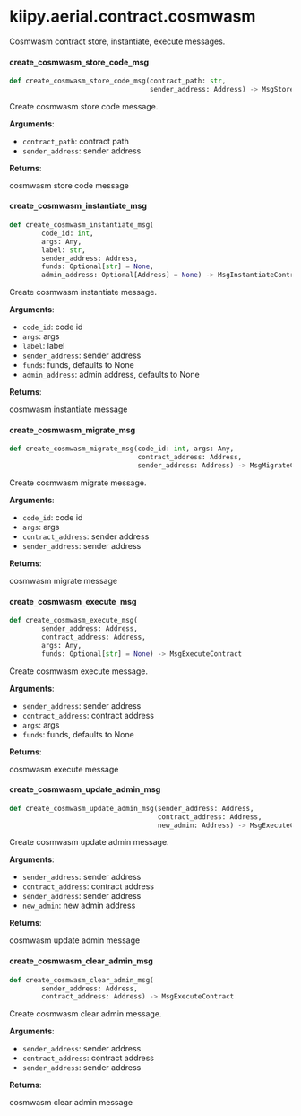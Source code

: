 <a id="kiipy.aerial.contract.cosmwasm"></a>

# kiipy.aerial.contract.cosmwasm

Cosmwasm contract store, instantiate, execute messages.

<a id="kiipy.aerial.contract.cosmwasm.create_cosmwasm_store_code_msg"></a>

#### create`_`cosmwasm`_`store`_`code`_`msg

```python
def create_cosmwasm_store_code_msg(contract_path: str,
                                   sender_address: Address) -> MsgStoreCode
```

Create cosmwasm store code message.

**Arguments**:

- `contract_path`: contract path
- `sender_address`: sender address

**Returns**:

cosmwasm store code message

<a id="kiipy.aerial.contract.cosmwasm.create_cosmwasm_instantiate_msg"></a>

#### create`_`cosmwasm`_`instantiate`_`msg

```python
def create_cosmwasm_instantiate_msg(
        code_id: int,
        args: Any,
        label: str,
        sender_address: Address,
        funds: Optional[str] = None,
        admin_address: Optional[Address] = None) -> MsgInstantiateContract
```

Create cosmwasm instantiate message.

**Arguments**:

- `code_id`: code id
- `args`: args
- `label`: label
- `sender_address`: sender address
- `funds`: funds, defaults to None
- `admin_address`: admin address, defaults to None

**Returns**:

cosmwasm instantiate message

<a id="kiipy.aerial.contract.cosmwasm.create_cosmwasm_migrate_msg"></a>

#### create`_`cosmwasm`_`migrate`_`msg

```python
def create_cosmwasm_migrate_msg(code_id: int, args: Any,
                                contract_address: Address,
                                sender_address: Address) -> MsgMigrateContract
```

Create cosmwasm migrate message.

**Arguments**:

- `code_id`: code id
- `args`: args
- `contract_address`: sender address
- `sender_address`: sender address

**Returns**:

cosmwasm migrate message

<a id="kiipy.aerial.contract.cosmwasm.create_cosmwasm_execute_msg"></a>

#### create`_`cosmwasm`_`execute`_`msg

```python
def create_cosmwasm_execute_msg(
        sender_address: Address,
        contract_address: Address,
        args: Any,
        funds: Optional[str] = None) -> MsgExecuteContract
```

Create cosmwasm execute message.

**Arguments**:

- `sender_address`: sender address
- `contract_address`: contract address
- `args`: args
- `funds`: funds, defaults to None

**Returns**:

cosmwasm execute message

<a id="kiipy.aerial.contract.cosmwasm.create_cosmwasm_update_admin_msg"></a>

#### create`_`cosmwasm`_`update`_`admin`_`msg

```python
def create_cosmwasm_update_admin_msg(sender_address: Address,
                                     contract_address: Address,
                                     new_admin: Address) -> MsgExecuteContract
```

Create cosmwasm update admin message.

**Arguments**:

- `sender_address`: sender address
- `contract_address`: contract address
- `sender_address`: sender address
- `new_admin`: new admin address

**Returns**:

cosmwasm update admin message

<a id="kiipy.aerial.contract.cosmwasm.create_cosmwasm_clear_admin_msg"></a>

#### create`_`cosmwasm`_`clear`_`admin`_`msg

```python
def create_cosmwasm_clear_admin_msg(
        sender_address: Address,
        contract_address: Address) -> MsgExecuteContract
```

Create cosmwasm clear admin message.

**Arguments**:

- `sender_address`: sender address
- `contract_address`: contract address
- `sender_address`: sender address

**Returns**:

cosmwasm clear admin message

